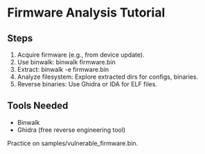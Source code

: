 # Firmware Analysis Tutorial

## Steps
1. Acquire firmware (e.g., from device update).
2. Use binwalk: binwalk firmware.bin
3. Extract: binwalk -e firmware.bin
4. Analyze filesystem: Explore extracted dirs for configs, binaries.
5. Reverse binaries: Use Ghidra or IDA for ELF files.

## Tools Needed
- Binwalk
- Ghidra (free reverse engineering tool)

Practice on samples/vulnerable_firmware.bin.
